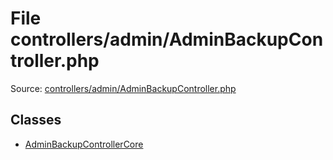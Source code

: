 File controllers/admin/AdminBackupController.php
=========

Source: [controllers/admin/AdminBackupController.php](https://github.com/PrestaShop/PrestaShop/blob/1.5.0.1/controllers/admin/AdminBackupController.php)


Classes
-------

* [AdminBackupControllerCore](class.AdminBackupControllerCore.md)

